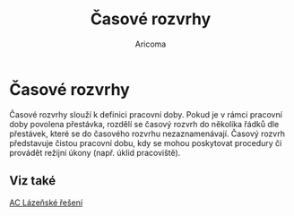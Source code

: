 ﻿---
    title: "Časové rozvrhy"
    author: Aricoma
    ms.date: 04/30/2018
    ms.topic: article
    ms.prod: dynamics-nav-2017
    ms.contentlocale: cs-cz
    ms.lasthandoff: 04/30/2018
---

# Časové rozvrhy
Časové rozvrhy slouží k definici pracovní doby. Pokud je v rámci pracovní doby povolena přestávka, rozdělí se časový rozvrh do několika řádků dle přestávek, které se do časového rozvrhu nezaznamenávají. Časový rozvrh představuje čistou pracovní dobu, kdy se mohou poskytovat procedury či provádět režijní úkony (např. úklid pracoviště). 

## <a name="see-also"></a>Viz také
[AC Lázeňské řešení](spa-solution.md)